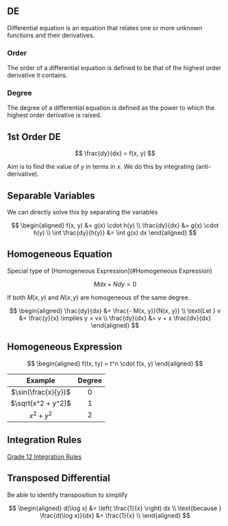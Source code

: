 ## DE

Differential equation is an equation that relates one or more unknown functions and their derivatives.

### Order

The order of a differential equation is defined to be that of the highest order derivative it contains.

### Degree

The degree of a differential equation is defined as the power to which the highest order derivative is raised.

## 1st Order DE

$$
\frac{dy}{dx} = f(x, y)
$$

Aim is to find the value of $y$ in terms in $x$. We do this by integrating (anti-derivative).

## Separable Variables

We can directly solve this by separating the variables

$$
\begin{aligned}
f(x, y) &= g(x) \cdot h(y) \\
\frac{dy}{dx} &= g(x) \cdot h(y) \\
\int \frac{dy}{h(y)}  &= \int g(x) dx
\end{aligned}
$$

## Homogeneous Equation

Special type of [Homogeneous Expression](#Homogeneous Expression)

$$
M dx + N dy = 0
$$

If both $M(x, y)$ and $N(x,y)$ are homogeneous of the same degree.

$$
\begin{aligned}
\frac{dy}{dx} &= \frac{- M(x, y)}{N(x, y)} \\
\text{Let }  v &= \frac{y}{x} \implies y = vx \\
\frac{dy}{dx} &= v + x \frac{dv}{dx}
\end{aligned}
$$

## Homogeneous Expression

$$
\begin{aligned}
f(tx, ty) = t^n \cdot f(x, y)
\end{aligned}
$$

|       Example       | Degree |
| :-----------------: | :----: |
| $\sin(\frac{x}{y})$ |   0    |
| $\sqrt{x^2 + y^2}$  |   1    |
|     $x^2 + y^2$     |   2    |

## Integration Rules

[Grade 12 Integration Rules](../../School/Math/02_Integration.md)

## Transposed Differential

Be able to identify transposition to simplify

$$
\begin{aligned}
d(\log x) &= \left( \frac{1}{x} \right) dx \\
\text{because
 }
\frac{d(\log x)}{dx} &= \frac{1}{x} \\
\end{aligned}
$$

